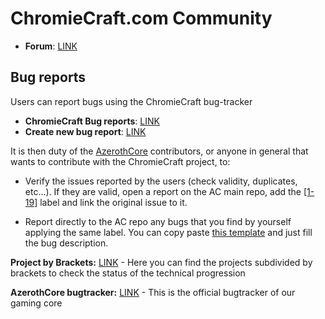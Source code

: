 # ChromieCraft.com Community

- **Forum**: [LINK](https://github.com/chromiecraft/chromiecraft/discussions)

## Bug reports

Users can report bugs using the ChromieCraft bug-tracker

- **ChromieCraft Bug reports**: [LINK](https://github.com/chromiecraft/chromiecraft/issues)
- **Create new bug report**: [LINK](https://github.com/chromiecraft/chromiecraft/issues/new)

It is then duty of the [AzerothCore](https://www.azerothcore.org/) contributors, or anyone in general that wants to contribute with the ChromieCraft project, to:

- Verify the issues reported by the users (check validity, duplicates, etc...). If they are valid, open a report on the AC main repo, add the [[1-19]](https://github.com/azerothcore/azerothcore-wotlk/labels/1-19) label and link the original issue to it.

- Report directly to the AC repo any bugs that you find by yourself applying the same label. You can copy paste [this template](https://raw.githubusercontent.com/chromiecraft/chromiecraft/main/issue_template.md) and just fill the bug description.

**Project by Brackets:** [LINK](https://github.com/azerothcore/azerothcore-wotlk/projects) - Here you can find the projects subdivided by brackets to check the status of the technical progression

**AzerothCore bugtracker:** [LINK](https://github.com/azerothcore/azerothcore-wotlk/issues) - This is the official bugtracker of our gaming core
 



